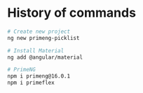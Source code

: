 # History of commands

```bash
# Create new project
ng new primeng-picklist

# Install Material
ng add @angular/material

# PrimeNG
npm i primeng@16.0.1
npm i primeflex
```
